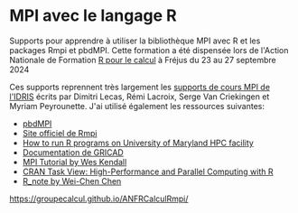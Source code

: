 # MPI avec le langage R

Supports pour apprendre à utiliser la bibliothèque MPI avec R et les packages Rmpi et pbdMPI. Cette formation a été dispensée lors de l'Action Nationale de Formation [R pour le calcul](https://indico.mathrice.fr/event/536/) à Fréjus du 23 au 27 septembre 2024

Ces supports reprennent très largement les [supports de cours MPI de l'IDRIS](http://www.idris.fr/formations/mpi/) écrits par Dimitri Lecas, Rémi Lacroix, Serge Van Criekingen et Myriam Peyrounette. J'ai utilisé également les ressources suivantes:

- [pbdMPI](https://github.com/RBigData/pbdMPI)
- [Site officiel de Rmpi](https://fisher.stats.uwo.ca/faculty/yu/Rmpi/)
- [How to run R programs on University of Maryland HPC facility](https://hpcf.umbc.edu/other-packages/how-to-run-r-programs-on-maya/)
- [Documentation de GRICAD](https://gricad-doc.univ-grenoble-alpes.fr/hpc/softenv/nix/#r-packages)
- [MPI Tutorial by Wes Kendall](https://mpitutorial.com)
- [CRAN Task View: High-Performance and Parallel Computing with R](https://cran.r-project.org/web/views/HighPerformanceComputing.html)
- [R_note by Wei-Chen Chen](https://snoweye.github.io/R_note/inc_menu/Rmpi.html)

<https://groupecalcul.github.io/ANFRCalculRmpi/>

